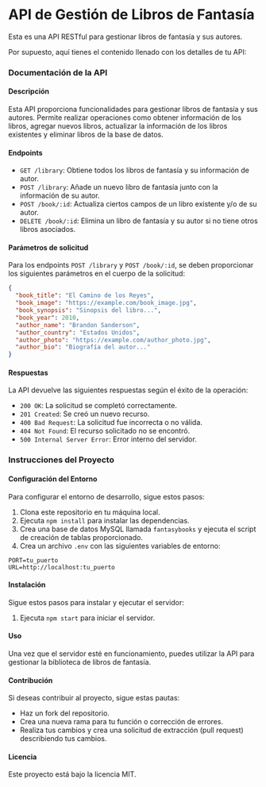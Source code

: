 # API de Gestión de Libros de Fantasía

Esta es una API RESTful para gestionar libros de fantasía y sus autores.

Por supuesto, aquí tienes el contenido llenado con los detalles de tu API:

### Documentación de la API

#### Descripción
Esta API proporciona funcionalidades para gestionar libros de fantasía y sus autores. Permite realizar operaciones como obtener información de los libros, agregar nuevos libros, actualizar la información de los libros existentes y eliminar libros de la base de datos.

#### Endpoints
- `GET /library`: Obtiene todos los libros de fantasía y su información de autor.
- `POST /library`: Añade un nuevo libro de fantasía junto con la información de su autor.
- `POST /book/:id`: Actualiza ciertos campos de un libro existente y/o de su autor.
- `DELETE /book/:id`: Elimina un libro de fantasía y su autor si no tiene otros libros asociados.

#### Parámetros de solicitud
Para los endpoints `POST /library` y `POST /book/:id`, se deben proporcionar los siguientes parámetros en el cuerpo de la solicitud:

```json
{
  "book_title": "El Camino de los Reyes",
  "book_image": "https://example.com/book_image.jpg",
  "book_synopsis": "Sinopsis del libro...",
  "book_year": 2010,
  "author_name": "Brandon Sanderson",
  "author_country": "Estados Unidos",
  "author_photo": "https://example.com/author_photo.jpg",
  "author_bio": "Biografía del autor..."
}
```

#### Respuestas
La API devuelve las siguientes respuestas según el éxito de la operación:

- `200 OK`: La solicitud se completó correctamente.
- `201 Created`: Se creó un nuevo recurso.
- `400 Bad Request`: La solicitud fue incorrecta o no válida.
- `404 Not Found`: El recurso solicitado no se encontró.
- `500 Internal Server Error`: Error interno del servidor.

### Instrucciones del Proyecto

#### Configuración del Entorno
Para configurar el entorno de desarrollo, sigue estos pasos:

1. Clona este repositorio en tu máquina local.
2. Ejecuta `npm install` para instalar las dependencias.
3. Crea una base de datos MySQL llamada `fantasybooks` y ejecuta el script de creación de tablas proporcionado.
4. Crea un archivo `.env` con las siguientes variables de entorno:

```dotenv
PORT=tu_puerto
URL=http://localhost:tu_puerto
```

#### Instalación
Sigue estos pasos para instalar y ejecutar el servidor:

1. Ejecuta `npm start` para iniciar el servidor.

#### Uso
Una vez que el servidor esté en funcionamiento, puedes utilizar la API para gestionar la biblioteca de libros de fantasía.

#### Contribución
Si deseas contribuir al proyecto, sigue estas pautas:

- Haz un fork del repositorio.
- Crea una nueva rama para tu función o corrección de errores.
- Realiza tus cambios y crea una solicitud de extracción (pull request) describiendo tus cambios.

#### Licencia
Este proyecto está bajo la licencia MIT.
